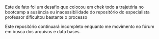 Este de fato foi um desafio que colocou em chek todo a trajetória no bootcamp
a ausência ou inacessibilidade do repositório do especialista professor
dificultou bastante o processo

Este repositório continuará incompleto enquanto me movimento no fórum em busca dos arquivos e data bases.
